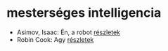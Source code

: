 # mesterséges intelligencia

- Asimov, Isaac: Én, a robot [részletek](_details/Asimov%2C%20Isaac.md#id_1178)
- Robin Cook: Agy [részletek](_details/Robin%20Cook.md#id_85)